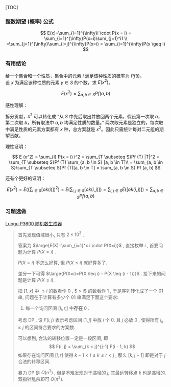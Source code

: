 [TOC]

### 整数期望 (概率) 公式

$$
E(x)=\sum_{i=1}^{\infty}i \cdot P(x = i) = \sum_{i=1}^{\infty}P(x=i)\sum_{j=1}^i1 \\
=\sum_{j=1}^{\infty}\sum_{i=j}^{\infty}P(x=i) = \sum_{i=1}^{\infty}P(x \geq i)
$$

### 有用结论

给一个集合和一个性质，集合中的元素 $i$ 满足该种性质的概率为 $Pf(i)$。  
设 $x$ 为满足该种性质的元素 $y \in S$ 的个数，求 $E (x^2)$。

$$
E (x^2) = \sum_{a, b \in S}Pf (a, b)
$$

感性理解：

拆分贡献，$x^2$ 可以转化成 “从 $S$ 中先后取出并放回两个元素，假设第一次取 $a$，第二次取 $b$，所有取法中 $a, b$ 均满足性质的数量。” 两次取元素是独立的，每次取中满足性质的元素方案都有 $x$ 种，总方案就是 $x^2$。因此只需统计每对二元组的期望贡献。

理性证明：

$$
E (x^2) = \sum_{i} P(x = i) i^2 = \sum_{T \subseteq S}Pf (T) |T|^2 = \sum_{T \subseteq S}Pf (T) \sum_{a, b \in S} [a, b \in T]\\
= \sum_{a, b \in S}\sum_{T \subseteq S}Pf (T)[a, b \in T] = \sum_{a, b \in S} Pf (a, b)
$$

还有个更好的证明：

$$
E(x^2) = E \left((\sum_{i \in S}[ok (i)])^2 \right) = E \left(\sum_{i, j \in S}[ok (i, j)] \right) = \sum_{i, j \in S}E \left([ok (i, j)] \right) = \sum_{a, b \in S}Pf (a, b)
$$


### 习题选做

[Luogu P3600 随机数生成器](https://www.luogu.com.cn/problem/P3600)

> 首先发现值域很小, 只有 $2 \times 10^3$ .
>
> 答案为 $\large{E(X)=\sum_{i=1}^x i \cdot P(X=i)}$ , 直接枚举 $i$ , 首要问题为计算 $P(X=i)$ .
>
> $P(X=i)$ 不怎么好算, 但 $P(X \leq i)$ 就好算多了.
>
> 差分一下可得 $\large{P(X=i)=P(X \leq i) - P(X \leq (i - 1))}$ . 接下来的问题是计算 $P(X \leq i)$.
>
> 把 $[1, x]$ 中 $\leq i$ 的数看作 $0$ , $ > i$ 的数看作 $1$ , 于是序列转化成了一个 $01$ 串, 问题在于计算有多少个 $01$ 串满足下面这个要求:
>
> 1. 每一个询问区间 $[l_i, r_i]$ 中**存在** $0$ .
>
> 考虑 DP , 设 $F(i, j)$ 表示考虑区间 $[1, j]$ 中放 $i$ 个 $0$, 且 $j$ 必放 $0$ , 使得所有 $l_k \leq j$ 的区间符合要求的方案数.
>
> 可以想到, 合法的转移位置一定是一段区间, 即
> $$
> F(i, j) = \sum_{k < j}^{j-1} F(i - 1, k)
> $$
> 如果存在询问区间 $[l, r]$ 使得 $k - 1 < l \leq k \leq r < j$ , 那么 $[k, j - 1]$ 即是对于 $j$ 合法的转移区间.
>
> 暴力 DP 是 $O(n^3)$ , 但是不难发现对于递增的 $j$, 其最远转移点 $k$ 也是递增的. 双指针乱杀即可 $O(n^2) .$

